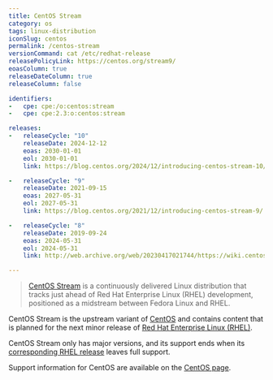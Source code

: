 ```yaml
---
title: CentOS Stream
category: os
tags: linux-distribution
iconSlug: centos
permalink: /centos-stream
versionCommand: cat /etc/redhat-release
releasePolicyLink: https://centos.org/stream9/
eoasColumn: true
releaseDateColumn: true
releaseColumn: false

identifiers:
-   cpe: cpe:/o:centos:stream
-   cpe: cpe:2.3:o:centos:stream

releases:
-   releaseCycle: "10"
    releaseDate: 2024-12-12
    eoas: 2030-01-01
    eol: 2030-01-01
    link: https://blog.centos.org/2024/12/introducing-centos-stream-10/

-   releaseCycle: "9"
    releaseDate: 2021-09-15
    eoas: 2027-05-31
    eol: 2027-05-31
    link: https://blog.centos.org/2021/12/introducing-centos-stream-9/

-   releaseCycle: "8"
    releaseDate: 2019-09-24
    eoas: 2024-05-31
    eol: 2024-05-31
    link: http://web.archive.org/web/20230417021744/https://wiki.centos.org/Manuals/ReleaseNotes/CentOSStream

---
```


> [CentOS Stream](https://www.centos.org/centos-stream/) is a continuously delivered Linux
> distribution that tracks just ahead of Red Hat Enterprise Linux (RHEL) development, positioned as
> a midstream between Fedora Linux and RHEL.

CentOS Stream is the upstream variant of [CentOS](/centos) and contains content that is planned for
the next minor release of [Red Hat Enterprise Linux (RHEL)](/rhel).

CentOS Stream only has major versions, and its support ends when its [corresponding RHEL release](/rhel)
leaves full support.

Support information for CentOS are available on the [CentOS page](/centos).
